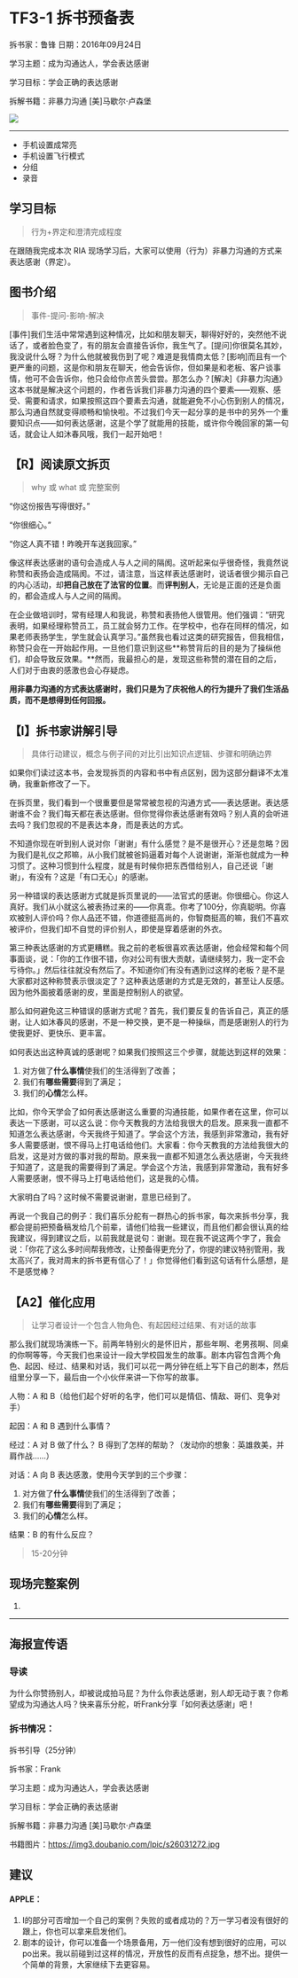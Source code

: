 # TF3-1 拆书预备表

拆书家：鲁锋  日期：2016年09月24日

学习主题：成为沟通达人，学会表达感谢

学习目标：学会正确的表达感谢

拆解书籍：非暴力沟通 [美]马歇尔·卢森堡

![](https://img3.doubanio.com/lpic/s26031272.jpg)

------

- 手机设置成常亮
- 手机设置飞行模式
- 分组
- 录音

## 学习目标

> 行为+界定和澄清完成程度

在跟随我完成本次 RIA 现场学习后，大家可以使用（行为）非暴力沟通的方式来表达感谢（界定）。

## 图书介绍

> 事件-提问-影响-解决

[事件]我们生活中常常遇到这种情况，比如和朋友聊天，聊得好好的，突然他不说话了，或者脸色变了，有的朋友会直接告诉你，我生气了。[提问]你很莫名其妙，我没说什么呀？为什么他就被我伤到了呢？难道是我情商太低？[影响]而且有一个更严重的问题，这是你和朋友在聊天，他会告诉你，但如果是和老板、客户谈事情，他可不会告诉你，他只会给你点苦头尝尝。那怎么办？[解决]《非暴力沟通》这本书就是解决这个问题的，作者告诉我们非暴力沟通的四个要素——观察、感受、需要和请求，如果按照这四个要素去沟通，就能避免不小心伤到别人的情况，那么沟通自然就变得顺畅和愉快啦。不过我们今天一起分享的是书中的另外一个重要知识点——如何表达感谢，这是个学了就能用的技能，或许你今晚回家的第一句话，就会让人如沐春风哦，我们一起开始吧！

## 【R】阅读原文拆页

> why 或 what 或 完整案例

“你这份报告写得很好。”

“你很细心。”

“你这人真不错！昨晚开车送我回家。”

像这样表达感谢的语句会造成人与人之间的隔阂。这听起来似乎很奇怪，我竟然说称赞和表扬会造成隔阂。不过，请注意，当这样表达感谢时，说话者很少揭示自己的内心活动，却**把自己放在了法官的位置**。而**评判别人**，无论是正面的还是负面的，都会造成人与人之间的隔阂。

在企业做培训时，常有经理人和我说，称赞和表扬他人很管用。他们强调：“研究表明，如果经理称赞员工，员工就会努力工作。在学校中，也存在同样的情况，如果老师表扬学生，学生就会认真学习。”虽然我也看过这类的研究报告，但我相信，称赞只会在一开始起作用。一旦他们意识到这些**称赞背后的目的是为了操纵他们，却会导致反效果。**然而，我最担心的是，发现这些称赞的潜在目的之后，人们对于由衷的感激也会心存疑虑。

**用非暴力沟通的方式表达感谢时，我们只是为了庆祝他人的行为提升了我们生活品质，而不是想得到任何回报。**

## 【I】拆书家讲解引导

> 具体行动建议，概念与例子间的对比引出知识点逻辑、步骤和明确边界

如果你们读过这本书，会发现拆页的内容和书中有点区别，因为这部分翻译不太准确，我重新修改了一下。

在拆页里，我们看到一个很重要但是常常被忽视的沟通方式——表达感谢。表达感谢谁不会？我们每天都在表达感谢。但你觉得你表达感谢有效吗？别人真的会听进去吗？我们忽视的不是表达本身，而是表达的方式。

不知道你现在听到别人说对你「谢谢」有什么感觉？是不是很开心？还是忽略？因为我们是礼仪之邦嘛，从小我们就被爸妈逼着对每个人说谢谢，渐渐也就成为一种习惯了。这种习惯到什么程度，就是有时候你把东西借给别人，自己还说「谢谢」，有没有？这是「有口无心」的感谢。

另一种错误的表达感谢方式就是拆页里说的——法官式的感谢。你很细心。你这人真好。我们从小就这么被表扬过来的——你真乖。你考了100分，你真聪明。你喜欢被别人评价吗？你人品还不错，你道德挺高尚的，你智商挺高的嘛，我们不喜欢被评价，但我们却不自觉的评价别人，即使是穿着感谢的外衣。

第三种表达感谢的方式更糟糕。我之前的老板很喜欢表达感谢，他会经常和每个同事面谈，说：「你的工作很不错，你对公司有很大贡献，请继续努力，我一定不会亏待你。」然后往往就没有然后了。不知道你们有没有遇到过这样的老板？是不是大家都对这种称赞表示很淡定了？这种表达感谢的方式是无效的，甚至让人反感。因为他外面披着感谢的皮，里面是控制别人的欲望。

那么如何避免这三种错误的感谢方式呢？首先，我们要反复的告诉自己，真正的感谢，让人如沐春风的感谢，不是一种交换，更不是一种操纵，而是感谢别人的行为使我更好、更快乐、更丰富。

如何表达出这种真诚的感谢呢？如果我们按照这三个步骤，就能达到这样的效果：

1. 对方做了**什么事情**使我们的生活得到了改善；
2. 我们有**哪些需要**得到了满足；
3. 我们的**心情**怎么样。

比如，你今天学会了如何表达感谢这么重要的沟通技能，如果作者在这里，你可以表达一下感谢，可以这么说：你今天教我的方法给我很大的启发。原来我一直都不知道怎么表达感谢，今天我终于知道了。学会这个方法，我感到非常激动，我有好多人需要感谢，恨不得马上打电话给他们。大家看：你今天教我的方法给我很大的启发，这是对方做的事对我的帮助。原来我一直都不知道怎么表达感谢，今天我终于知道了，这是我的需要得到了满足。学会这个方法，我感到非常激动，我有好多人需要感谢，恨不得马上打电话给他们，这是我的心情。

大家明白了吗？这时候不需要说谢谢，意思已经到了。

再说一个我自己的例子：我们喜乐分舵有一群热心的拆书家，每次来拆书分享，我都会提前把预备稿发给几个前辈，请他们给我一些建议，而且他们都会很认真的给我建议，得到建议之后，以前我就是说句：谢谢。现在我不说这两个字了，我会说：「你花了这么多时间帮我修改，让预备得更充分了，你提的建议特别管用，我太高兴了，我对周末的拆书更有信心了！」你觉得他们看到这句话有什么感想，是不是感觉棒？

## 【A2】催化应用

> 让学习者设计一个包含人物角色、有起因经过结果、有对话的故事

那么我们就现场演练一下。前两年特别火的是怀旧片，那些年啊、老男孩啊、同桌的你啊等等，今天我们也来设计一段大学校园发生的故事。剧本内容包含两个角色、起因、经过、结果和对话，我们可以花一两分钟在纸上写下自己的剧本，然后组里分享一下，最后由一个小伙伴来讲一下你写的故事。

人物：A 和 B（给他们起个好听的名字，他们可以是情侣、情敌、哥们、竞争对手）

起因：A 和 B 遇到什么事情？

经过：A 对 B 做了什么？ B 得到了怎样的帮助？（发动你的想象：英雄救美，并肩作战……）

对话：A 向 B 表达感激，使用今天学到的三个步骤：

1. 对方做了**什么事情**使我们的生活得到了改善；
2. 我们有**哪些需要**得到了满足；
3. 我们的**心情**怎么样。

结果：B 的有什么反应？

> 15-20分钟

## 现场完整案例

1. ​

------

## 海报宣传语

### 导读

为什么你赞扬别人，却被说成拍马屁？为什么你表达感谢，别人却无动于衷？你希望成为沟通达人吗？快来喜乐分舵，听Frank分享「如何表达感谢」吧！

### 拆书情况：

拆书引导（25分钟）

拆书家：Frank

学习主题：成为沟通达人，学会表达感谢

学习目标：学会正确的表达感谢

拆解书籍：非暴力沟通 [美]马歇尔·卢森堡

书籍图片：https://img3.doubanio.com/lpic/s26031272.jpg

## 建议

#### APPLE：

1. I的部分可否增加一个自己的案例？失败的或者成功的？万一学习者没有很好的跟上，你也可以拿来启发他们。
2. 剧本的设计，你可以准备一个场景备用，万一他们没有想到很好的应用，可以po出来。我以前碰到过这样的情况，开放性的反而有点捉急，想不出。提供一个简单的背景，大家继续下去更容易。